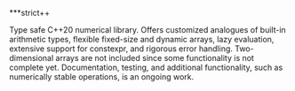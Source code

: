 ***strict++

Type safe C++20 numerical library. Offers customized analogues of built-in arithmetic types, flexible
fixed-size and dynamic arrays, lazy evaluation, extensive support for constexpr, and rigorous error handling.
Two-dimensional arrays are not included since some functionality is not complete yet. Documentation, testing,
and additional functionality, such as numerically stable operations, is an ongoing work.
